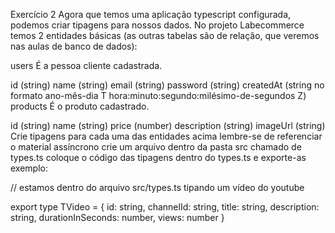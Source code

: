 Exercício 2
Agora que temos uma aplicação typescript configurada, podemos criar tipagens para nossos dados.
No projeto Labecommerce temos 2 entidades básicas (as outras tabelas são de relação, que veremos nas aulas de banco de dados):

users
É a pessoa cliente cadastrada.

id (string)
name (string)
email (string)
password (string)
createdAt (string no formato ano-mês-dia T hora:minuto:segundo:milésimo-de-segundos Z)
products
É o produto cadastrado.

id (string)
name (string)
price (number)
description (string)
imageUrl (string)
Crie tipagens para cada uma das entidades acima
lembre-se de referenciar o material assíncrono
crie um arquivo dentro da pasta src chamado de types.ts
coloque o código das tipagens dentro do types.ts e exporte-as
exemplo:

// estamos dentro do arquivo src/types.ts tipando um vídeo do youtube

export type TVideo = {
  id: string,
  channelId: string,
  title: string,
  description: string,
  durationInSeconds: number,
  views: number
}